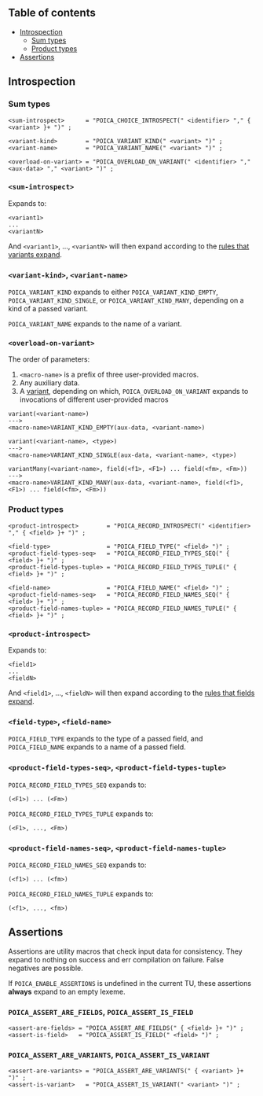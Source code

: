 ## Table of contents

 - [Introspection](#introspection)
   - [Sum types](#sum-types)
   - [Product types](#product-types)
 - [Assertions](#assertions)

## Introspection

### Sum types

```ebnf
<sum-introspect>      = "POICA_CHOICE_INTROSPECT(" <identifier> "," { <variant> }+ ")" ;

<variant-kind>        = "POICA_VARIANT_KIND(" <variant> ")" ;
<variant-name>        = "POICA_VARIANT_NAME(" <variant> ")" ;

<overload-on-variant> = "POICA_OVERLOAD_ON_VARIANT(" <identifier> "," <aux-data> "," <variant> ")" ;
```

### `<sum-introspect>`

Expands to:

```
<variant1>
...
<variantN>
```

And `<variant1>`, ..., `<variantN>` will then expand according to the [rules that variants expand](CORE.md#variant).

### `<variant-kind>`, `<variant-name>`

`POICA_VARIANT_KIND` expands to either `POICA_VARIANT_KIND_EMPTY`, `POICA_VARIANT_KIND_SINGLE`, or `POICA_VARIANT_KIND_MANY`, depending on a kind of a passed variant.

`POICA_VARIANT_NAME` expands to the name of a variant.

### `<overload-on-variant>`

The order of parameters:

 1) `<macro-name>` is a prefix of three user-provided macros.
 2) Any auxiliary data.
 3) A [variant](CORE.md#variant), depending on which, `POICA_OVERLOAD_ON_VARIANT` expands to invocations of different user-provided macros

```
variant(<variant-name>)
--->
<macro-name>VARIANT_KIND_EMPTY(aux-data, <variant-name>)
```

```
variant(<variant-name>, <type>)
--->
<macro-name>VARIANT_KIND_SINGLE(aux-data, <variant-name>, <type>)
```

```
variantMany(<variant-name>, field(<f1>, <F1>) ... field(<fm>, <Fm>))
--->
<macro-name>VARIANT_KIND_MANY(aux-data, <variant-name>, field(<f1>, <F1>) ... field(<fm>, <Fm>))
```

### Product types

```ebnf
<product-introspect>        = "POICA_RECORD_INTROSPECT(" <identifier> "," { <field> }+ ")" ;

<field-type>                = "POICA_FIELD_TYPE(" <field> ")" ;
<product-field-types-seq>   = "POICA_RECORD_FIELD_TYPES_SEQ(" { <field> }+ ")" ;
<product-field-types-tuple> = "POICA_RECORD_FIELD_TYPES_TUPLE(" { <field> }+ ")" ;

<field-name>                = "POICA_FIELD_NAME(" <field> ")" ;
<product-field-names-seq>   = "POICA_RECORD_FIELD_NAMES_SEQ(" { <field> }+ ")" ;
<product-field-names-tuple> = "POICA_RECORD_FIELD_NAMES_TUPLE(" { <field> }+ ")" ;
```

### `<product-introspect>`

Expands to:

```
<field1>
...
<fieldN>
```

And `<field1>`, ..., `<fieldN>` will then expand according to the [rules that fields expand](CORE.md#field).

### `<field-type>`, `<field-name>`

`POICA_FIELD_TYPE` expands to the type of a passed field, and `POICA_FIELD_NAME` expands to a name of a passed field.

### `<product-field-types-seq>`, `<product-field-types-tuple>`

`POICA_RECORD_FIELD_TYPES_SEQ` expands to:

```
(<F1>) ... (<Fm>)
```

`POICA_RECORD_FIELD_TYPES_TUPLE` expands to:

```
(<F1>, ..., <Fm>)
```

### `<product-field-names-seq>`, `<product-field-names-tuple>`

`POICA_RECORD_FIELD_NAMES_SEQ` expands to:

```
(<f1>) ... (<fm>)
```

`POICA_RECORD_FIELD_NAMES_TUPLE` expands to:

```
(<f1>, ..., <fm>)
```

## Assertions

Assertions are utility macros that check input data for consistency. They expand to nothing on success and err compilation on failure. False negatives are possible.

If `POICA_ENABLE_ASSERTIONS` is undefined in the current TU, these assertions **always** expand to an empty lexeme.

### `POICA_ASSERT_ARE_FIELDS`, `POICA_ASSERT_IS_FIELD`

```ebnf
<assert-are-fields> = "POICA_ASSERT_ARE_FIELDS(" { <field> }+ ")" ;
<assert-is-field>   = "POICA_ASSERT_IS_FIELD(" <field> ")" ;
```

### `POICA_ASSERT_ARE_VARIANTS`, `POICA_ASSERT_IS_VARIANT`

```ebnf
<assert-are-variants> = "POICA_ASSERT_ARE_VARIANTS(" { <variant> }+ ")" ;
<assert-is-variant>   = "POICA_ASSERT_IS_VARIANT(" <variant> ")" ;
```
